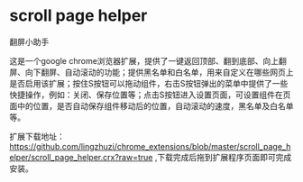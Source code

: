 scroll page helper
==================

翻屏小助手

这是一个google chrome浏览器扩展，提供了一键返回顶部、翻到底部、向上翻屏、向下翻屏、自动滚动的功能；提供黑名单和白名单，用来自定义在哪些网页上是否启用该扩展；按住S按钮可以拖动组件，右击S按钮弹出的菜单中提供了一些快捷操作，例如：关闭、保存位置等；点击S按钮进入设置页面，可设置组件在页面中的位置，是否自动保存组件移动后的位置，自动滚动的速度，黑名单及白名单等。

扩展下载地址：https://github.com/lingzhuzi/chrome_extensions/blob/master/scroll_page_helper/scroll_page_helper.crx?raw=true ,下载完成后拖到扩展程序页面即可完成安装。

